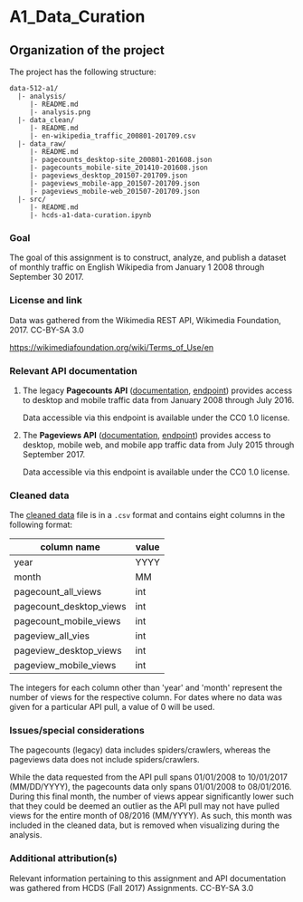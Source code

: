 # A1_Data_Curation

## Organization of the project

The project has the following structure:

```
data-512-a1/
  |- analysis/
     |- README.md
     |- analysis.png
  |- data_clean/
     |- README.md
     |- en-wikipedia_traffic_200801-201709.csv
  |- data_raw/
     |- README.md
     |- pagecounts_desktop-site_200801-201608.json 
     |- pagecounts_mobile-site_201410-201608.json 
     |- pageviews_desktop_201507-201709.json 
     |- pageviews_mobile-app_201507-201709.json 
     |- pageviews_mobile-web_201507-201709.json 
  |- src/
     |- README.md
     |- hcds-a1-data-curation.ipynb
```

### Goal

The goal of this assignment is to construct, analyze, and publish a dataset of monthly traffic on English Wikipedia from January 1 2008 through September 30 2017.

### License and link

Data was gathered from the Wikimedia REST API, Wikimedia Foundation, 2017. CC-BY-SA 3.0

https://wikimediafoundation.org/wiki/Terms_of_Use/en

### Relevant API documentation

1. The legacy __Pagecounts API__ ([documentation](https://wikitech.wikimedia.org/wiki/Analytics/AQS/Legacy_Pagecounts), <a href="https://wikimedia.org/api/rest_v1/#!/Pagecounts_data_(legacy)/get_metrics_legacy_pagecounts_aggregate_project_access_site_granularity_start_end">endpoint</a>) provides access to desktop and mobile traffic data from January 2008 through July 2016.

	Data accessible via this endpoint is available under the CC0 1.0 license.

2. The __Pageviews API__ ([documentation](https://wikitech.wikimedia.org/wiki/Analytics/AQS/Pageviews), [endpoint](https://wikimedia.org/api/rest_v1/#!/Pageviews_data/get_metrics_pageviews_aggregate_project_access_agent_granularity_start_end)) provides access to desktop, mobile web, and mobile app traffic data from July 2015 through September 2017.

	Data accessible via this endpoint is available under the CC0 1.0 license.

### Cleaned data

The [cleaned data](/data_clean) file is in a `.csv` format and contains eight columns in the following format:

column name | value
--- | ---
year | YYYY
month | MM
pagecount_all_views | int
pagecount_desktop_views | int
pagecount_mobile_views | int
pageview_all_vies | int
pageview_desktop_views | int
pageview_mobile_views | int

The integers for each column other than 'year' and 'month' represent the number of views for the respective column. For dates where no data was given for a particular API pull, a value of 0 will be used.

### Issues/special considerations

The pagecounts (legacy) data includes spiders/crawlers, whereas the pageviews data does not include spiders/crawlers.

While the data requested from the API pull spans 01/01/2008 to 10/01/2017 (MM/DD/YYYY), the pagecounts data only spans 01/01/2008 to 08/01/2016. During this final month, the number of views appear significantly lower such that they could be deemed an outlier as the API pull may not have pulled views for the entire month of 08/2016 (MM/YYYY). As such, this month was included in the cleaned data, but is removed when visualizing during the analysis.

### Additional attribution(s)

Relevant information pertaining to this assignment and API documentation was gathered from HCDS (Fall 2017) Assignments. CC-BY-SA 3.0